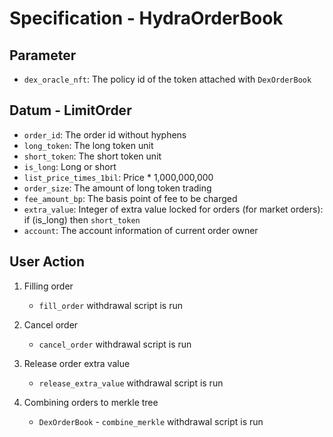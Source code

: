 # Specification - HydraOrderBook

## Parameter

- `dex_oracle_nft`: The policy id of the token attached with `DexOrderBook`

## Datum - LimitOrder

- `order_id`: The order id without hyphens
- `long_token`: The long token unit
- `short_token`: The short token unit
- `is_long`: Long or short
- `list_price_times_1bil`: Price \* 1,000,000,000
- `order_size`: The amount of long token trading
- `fee_amount_bp`: The basis point of fee to be charged
- `extra_value`: Integer of extra value locked for orders (for market orders): if (is_long) then `short_token`
- `account`: The account information of current order owner

## User Action

1. Filling order

   - `fill_order` withdrawal script is run

2. Cancel order

   - `cancel_order` withdrawal script is run

3. Release order extra value

   - `release_extra_value` withdrawal script is run

4. Combining orders to merkle tree

   - `DexOrderBook` - `combine_merkle` withdrawal script is run
